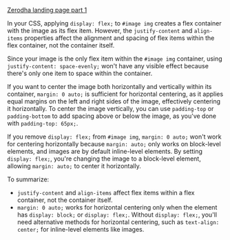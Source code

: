 [Zerodha landing page part 1](https://zerodha.com/)

In your CSS, applying `display: flex;` to `#image img` creates a flex container with the image as its flex item. However, the `justify-content` and `align-items` properties affect the alignment and spacing of flex items within the flex container, not the container itself.

Since your image is the only flex item within the `#image img` container, using `justify-content: space-evenly;` won't have any visible effect because there's only one item to space within the container.

If you want to center the image both horizontally and vertically within its container, `margin: 0 auto;` is sufficient for horizontal centering, as it applies equal margins on the left and right sides of the image, effectively centering it horizontally. To center the image vertically, you can use `padding-top` or `padding-bottom` to add spacing above or below the image, as you've done with `padding-top: 65px;`.

If you remove `display: flex;` from `#image img`, `margin: 0 auto;` won't work for centering horizontally because `margin: auto;` only works on block-level elements, and images are by default inline-level elements. By setting `display: flex;`, you're changing the image to a block-level element, allowing `margin: auto;` to center it horizontally.

To summarize:

- `justify-content` and `align-items` affect flex items within a flex container, not the container itself.
- `margin: 0 auto;` works for horizontal centering only when the element has `display: block;` or `display: flex;`. Without `display: flex;`, you'll need alternative methods for horizontal centering, such as `text-align: center;` for inline-level elements like images.
